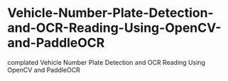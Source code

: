 # Vehicle-Number-Plate-Detection-and-OCR-Reading-Using-OpenCV-and-PaddleOCR
complated Vehicle Number Plate Detection and OCR Reading Using OpenCV and PaddleOCR

